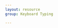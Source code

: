 ```yaml
---
layout: resource
group: Keyboard Typing

---
```

<!-- General resources go here -->

<!-- #### Beginner -->

<!-- #### Intermediate -->

<!-- #### Advanced -->

<!-- #### Jedi -->
